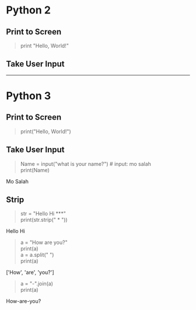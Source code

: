 # Python 2

## Print to Screen
> print "Hello, World!"

## Take User Input



-------------------------------------------------------------------------------------------------------------------------------
# Python 3

## Print to Screen
> print("Hello, World!")

## Take User Input

> Name = input("what is your name?") # input: mo salah <br>
> print(Name)

Mo Salah

## Strip

>str = "Hello Hi ***" <br>
> print(str.strip(" * ")) <br>

Hello Hi

> a = "How are you?" <br>
> print(a) <br>
> a = a.split(" ")  <br>
> print(a) <br>

['How', 'are', 'you?']


> a = "-".join(a) <br>
> print(a)

How-are-you?
